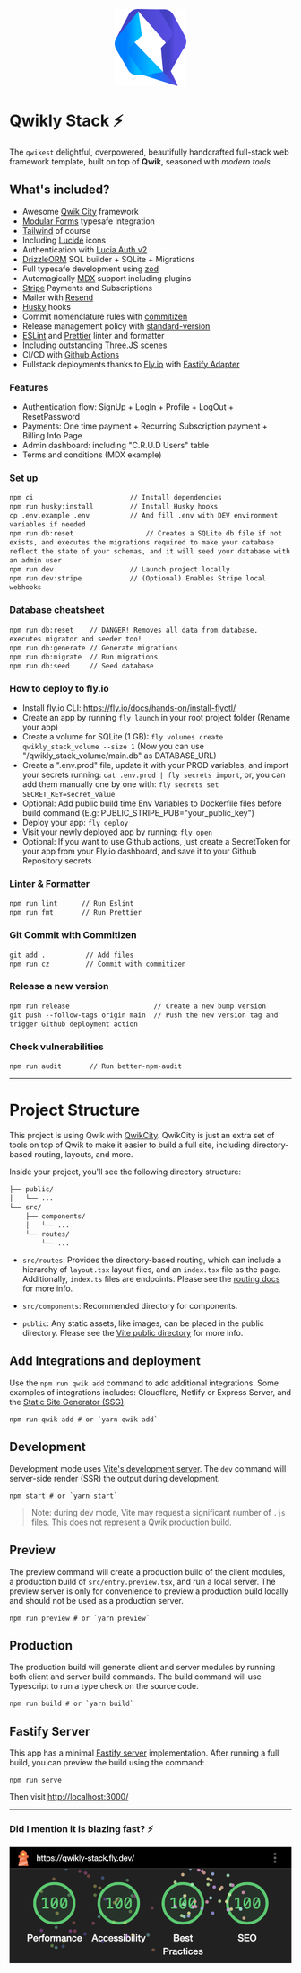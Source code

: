 <p align="center">
    <img alt="Qwikly Stack Logo" src="public/qwik.svg" width="128"/>
</p>

# Qwikly Stack ⚡️

The `qwikest` delightful, overpowered, beautifully handcrafted full-stack web framework template, built on top of **Qwik**, seasoned with _modern tools_

## What's included?

- Awesome [Qwik City](https://qwik.builder.io/) framework
- [Modular Forms](https://qwik.builder.io/docs/integrations/modular-forms/) typesafe integration
- [Tailwind](https://tailwindcss.com/) of course
- Including [Lucide](https://lucide.dev/) icons
- Authentication with [Lucia Auth v2](https://lucia-auth.com/)
- [DrizzleORM](https://orm.drizzle.team/) SQL builder + SQLite + Migrations
- Full typesafe development using [zod](https://zod.dev/)
- Automagically [MDX](https://mdxjs.com/) support including plugins
- [Stripe](https://stripe.com/) Payments and Subscriptions
- Mailer with [Resend](https://resend.com/)
- [Husky](https://github.com/typicode/husky) hooks
- Commit nomenclature rules with [commitizen](https://github.com/commitizen/cz-cli)
- Release management policy with [standard-version](https://github.com/conventional-changelog/standard-version)
- [ESLint](https://eslint.org/) and [Prettier](https://prettier.io/) linter and formatter
- Including outstanding [Three.JS](https://threejs.org/) scenes
- CI/CD with [Github Actions](https://github.com/features/actions)
- Fullstack deployments thanks to [Fly.io](https://fly.io) with [Fastify Adapter](https://qwik.builder.io/docs/deployments/node/#node-middleware)

### Features

- Authentication flow: SignUp + LogIn + Profile + LogOut + ResetPassword
- Payments: One time payment + Recurring Subscription payment + Billing Info Page
- Admin dashboard: including "C.R.U.D Users" table
- Terms and conditions (MDX example)

### Set up

```
npm ci                        // Install dependencies
npm run husky:install         // Install Husky hooks
cp .env.example .env          // And fill .env with DEV environment variables if needed
npm run db:reset                  // Creates a SQLite db file if not exists, and executes the migrations required to make your database reflect the state of your schemas, and it will seed your database with an admin user
npm run dev                   // Launch project locally
npm run dev:stripe            // (Optional) Enables Stripe local webhooks
```

### Database cheatsheet

```
npm run db:reset    // DANGER! Removes all data from database, executes migrator and seeder too!
npm run db:generate // Generate migrations
npm run db:migrate  // Run migrations
npm run db:seed     // Seed database
```

### How to deploy to fly.io

- Install fly.io CLI: https://fly.io/docs/hands-on/install-flyctl/
- Create an app by running `fly launch` in your root project folder (Rename your app)
- Create a volume for SQLite (1 GB): `fly volumes create qwikly_stack_volume --size 1` (Now you can use "/qwikly_stack_volume/main.db" as DATABASE_URL)
- Create a ".env.prod" file, update it with your PROD variables, and import your secrets running: `cat .env.prod | fly secrets import`, or, you can add them manually one by one with: `fly secrets set SECRET_KEY=secret_value`
- Optional: Add public build time Env Variables to Dockerfile files before build command (E.g: PUBLIC_STRIPE_PUB="your_public_key")
- Deploy your app: `fly deploy`
- Visit your newly deployed app by running: `fly open`
- Optional: If you want to use Github actions, just create a SecretToken for your app from your Fly.io dashboard, and save it to your Github Repository secrets

### Linter & Formatter

```
npm run lint      // Run Eslint
npm run fmt       // Run Prettier
```

### Git Commit with Commitizen

```
git add .          // Add files
npm run cz         // Commit with commitizen
```

### Release a new version

```
npm run release                     // Create a new bump version
git push --follow-tags origin main  // Push the new version tag and trigger Github deployment action
```

### Check vulnerabilities

```
npm run audit       // Run better-npm-audit
```

---

# Project Structure

This project is using Qwik with [QwikCity](https://qwik.builder.io/qwikcity/overview/). QwikCity is just an extra set of tools on top of Qwik to make it easier to build a full site, including directory-based routing, layouts, and more.

Inside your project, you'll see the following directory structure:

```
├── public/
│   └── ...
└── src/
    ├── components/
    │   └── ...
    └── routes/
        └── ...
```

- `src/routes`: Provides the directory-based routing, which can include a hierarchy of `layout.tsx` layout files, and an `index.tsx` file as the page. Additionally, `index.ts` files are endpoints. Please see the [routing docs](https://qwik.builder.io/qwikcity/routing/overview/) for more info.

- `src/components`: Recommended directory for components.

- `public`: Any static assets, like images, can be placed in the public directory. Please see the [Vite public directory](https://vitejs.dev/guide/assets.html#the-public-directory) for more info.

## Add Integrations and deployment

Use the `npm run qwik add` command to add additional integrations. Some examples of integrations includes: Cloudflare, Netlify or Express Server, and the [Static Site Generator (SSG)](https://qwik.builder.io/qwikcity/guides/static-site-generation/).

```shell
npm run qwik add # or `yarn qwik add`
```

## Development

Development mode uses [Vite's development server](https://vitejs.dev/). The `dev` command will server-side render (SSR) the output during development.

```shell
npm start # or `yarn start`
```

> Note: during dev mode, Vite may request a significant number of `.js` files. This does not represent a Qwik production build.

## Preview

The preview command will create a production build of the client modules, a production build of `src/entry.preview.tsx`, and run a local server. The preview server is only for convenience to preview a production build locally and should not be used as a production server.

```shell
npm run preview # or `yarn preview`
```

## Production

The production build will generate client and server modules by running both client and server build commands. The build command will use Typescript to run a type check on the source code.

```shell
npm run build # or `yarn build`
```

## Fastify Server

This app has a minimal [Fastify server](https://fastify.io/) implementation. After running a full build, you can preview the build using the command:

```
npm run serve
```

Then visit [http://localhost:3000/](http://localhost:3000/)

---

### Did I mention it is blazing fast? ⚡️

<p align="center">
    <img alt="Qwikly Stack Logo" src="public/lighthouse.png" width="512"/>
</p>
